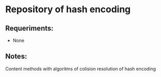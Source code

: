 # Repository of hash encoding

## Requeriments:
* None

## Notes:

Content methods with algoritms of colision resolution of hash encoding
